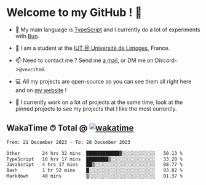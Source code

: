 # Welcome to my GitHub ! 🌃

- 🔭 My main language is [TypeScript](https://www.typescriptlang.org/) and I currently do a lot of experiments with [Bun](https://bun.sh).

- 🌱 I am a student at the [IUT @ Université de Limoges](https://iut.unilim.fr), France.

- 📫 Need to contact me ? Send me <a href="mailto:mikkel@milescode.dev">a mail</a>, or DM me on Discord->`@vexcited`.

- 💻 All my projects are open-source so you can see them all right here and on <a href="https://vexcited.vercel.app">my website</a> !

- 👀 I currently work on a lot of projects at the same time, look at the pinned projects to see my projects that I like the most currently.

## WakaTime ⏱ Total @ [![wakatime](https://wakatime.com/badge/user/0839e595-e07a-435c-8d59-ed95f2a3d6dd.svg)](https://wakatime.com/@0839e595-e07a-435c-8d59-ed95f2a3d6dd)

<!--START_SECTION:waka-->

```txt
From: 21 December 2023 - To: 28 December 2023

Other        24 hrs 32 mins  ████████████▓░░░░░░░░░░░░   50.13 %
TypeScript   16 hrs 17 mins  ████████▒░░░░░░░░░░░░░░░░   33.28 %
JavaScript   4 hrs 17 mins   ██▒░░░░░░░░░░░░░░░░░░░░░░   08.77 %
Bash         1 hr 52 mins    █░░░░░░░░░░░░░░░░░░░░░░░░   03.82 %
Markdown     40 mins         ▒░░░░░░░░░░░░░░░░░░░░░░░░   01.37 %
```

<!--END_SECTION:waka-->
